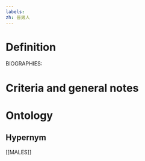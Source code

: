```yaml
---
labels: 
zh: 晉男人
---
```


# Definition
BIOGRAPHIES:
# Criteria and general notes
# Ontology

## Hypernym
[[MALES]]